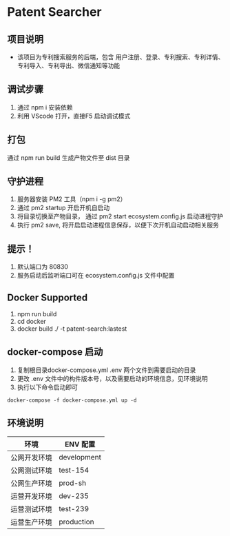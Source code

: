 # Patent Searcher

## 项目说明
- 该项目为专利搜索服务的后端，包含 用户注册、登录、专利搜索、专利详情、专利导入、专利导出、微信通知等功能

## 调试步骤
1. 通过 npm i 安装依赖
2. 利用 VScode 打开，直接F5 启动调试模式

## 打包
通过 npm run build 生成产物文件至 dist 目录

## 守护进程
1. 服务器安装 PM2 工具（npm i -g pm2）
2. 通过 pm2 startup 开启开机自启动
3. 将目录切换至产物目录， 通过 pm2 start ecosystem.config.js 启动进程守护
4. 执行 pm2 save, 将开启启动进程信息保存，以便下次开机自动启动相关服务

## 提示！

1. 默认端口为 80830
2. 服务启动后监听端口可在 ecosystem.config.js 文件中配置

## Docker Supported

1. npm run build
2. cd docker
3. docker build ./ -t patent-search:lastest

## docker-compose 启动

1. 复制根目录docker-compose.yml .env 两个文件到需要启动的目录
2. 更改 .env 文件中的构件版本号，以及需要启动的环境信息，见环境说明
3. 执行以下命令启动即可

```
docker-compose -f docker-compose.yml up -d
```

## 环境说明

| 环境 | ENV 配置|
| ----- | ------- |
| 公网开发环境 | development |
| 公网测试环境 | test-154 |
| 公网生产环境 | prod-sh |
| 运营开发环境 | dev-235 |
| 运营测试环境 | test-239 |
| 运营生产环境 | production |